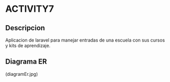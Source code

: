 # **ACTIVITY7**

## **Descripcion**
Aplicacion de laravel para manejar entradas de una escuela con sus cursos y kits de aprendizaje.

## **Diagrama ER**
(diagramEr.jpg) 

